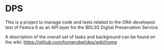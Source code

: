 # DPS

This is a project to manage code and tests related to the ORA-developed test of Fedora 6 as an API layer for the BDLSS Digital Preservation Service.

A description of the overall set of tasks and background can be found on the wiki: https://github.com/tomwrobel/dps/wiki/home
